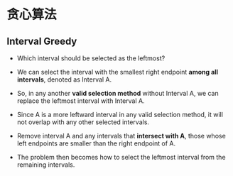 # 贪心算法

## Interval Greedy

- Which interval should be selected as the leftmost?

- We can select the interval with the smallest right endpoint **among all intervals**, denoted as Interval A.

- So, in any another **valid selection method** without Interval A, we can replace the leftmost interval with Interval A.

- Since A is a more leftward interval in any valid selection method, it will not overlap with any other selected intervals.

- Remove interval A and any intervals that **intersect with A**, those whose left endpoints are smaller than the right endpoint of A.

- The problem then becomes how to select the leftmost interval from the remaining intervals.
